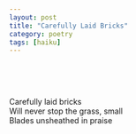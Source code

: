 ```yaml
---
layout: post
title: "Carefully Laid Bricks"
category: poetry
tags: [haiku]
---
```

<p>&nbsp;</p>
<p>&nbsp;</p>

Carefully laid bricks  
Will never stop the grass, small  
Blades unsheathed in praise  


<p>&nbsp;</p>
<p>&nbsp;</p>

